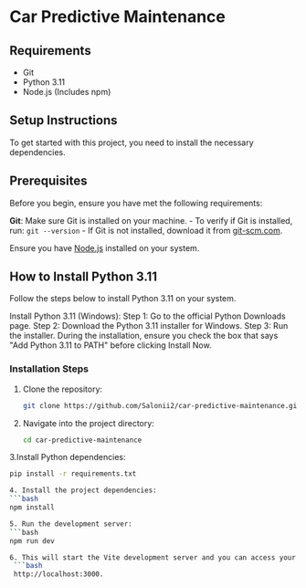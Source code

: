 # Car Predictive Maintenance

## Requirements

- Git
- Python 3.11
- Node.js (Includes npm)

## Setup Instructions

To get started with this project, you need to install the necessary dependencies.

## Prerequisites

Before you begin, ensure you have met the following requirements:

**Git**: Make sure Git is installed on your machine.
    - To verify if Git is installed, run: `git --version`
    - If Git is not installed, download it from [git-scm.com](https://git-scm.com/).
  
Ensure you have [Node.js](https://nodejs.org/dist/v22.11.0/node-v22.11.0-x64.msi) installed on your system.

## How to Install Python 3.11
Follow the steps below to install Python 3.11 on your system.

Install Python 3.11 (Windows):
Step 1: Go to the official Python Downloads page.
Step 2: Download the Python 3.11 installer for Windows.
Step 3: Run the installer.
During the installation, ensure you check the box that says "Add Python 3.11 to PATH" before clicking Install Now.


### Installation Steps

1. Clone the repository:
   ```bash
   git clone https://github.com/Salonii2/car-predictive-maintenance.git

2. Navigate into the project directory:
   ```bash
   cd car-predictive-maintenance

3.Install Python dependencies:
   ```bash
   pip install -r requirements.txt

4. Install the project dependencies:
   ```bash
   npm install

5. Run the development server:
   ```bash
   npm run dev

6. This will start the Vite development server and you can access your application at
    ```bash
    http://localhost:3000.



